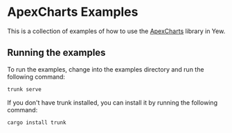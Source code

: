 # ApexCharts Examples
This is a collection of examples of how to use the [ApexCharts](https://apexcharts.com/) library in Yew.

## Running the examples
To run the examples, change into the examples directory and run the following command:
```bash
trunk serve
```

If you don't have trunk installed, you can install it by running the following command:
```bash
cargo install trunk
```
